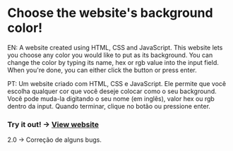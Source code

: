 # Choose the website's background color!

EN: A website created using HTML, CSS and JavaScript. This website lets you choose any color you would like to put as its background. You can change the color by typing its name, hex or rgb value into the input field. When you're done, you can either click the button or press enter. 

PT: Um website criado com HTML, CSS e JavaScript. Ele permite que você escolha qualquer cor que você deseje colocar como o seu background. Você pode muda-la digitando o seu nome (em inglês), valor hex ou rgb dentro da input. Quando terminar, clique no botão ou pressione enter. 

### Try it out! → [View website](https://anamorone.github.io/ChangeBackground/)

2.0 → Correção de alguns bugs.
